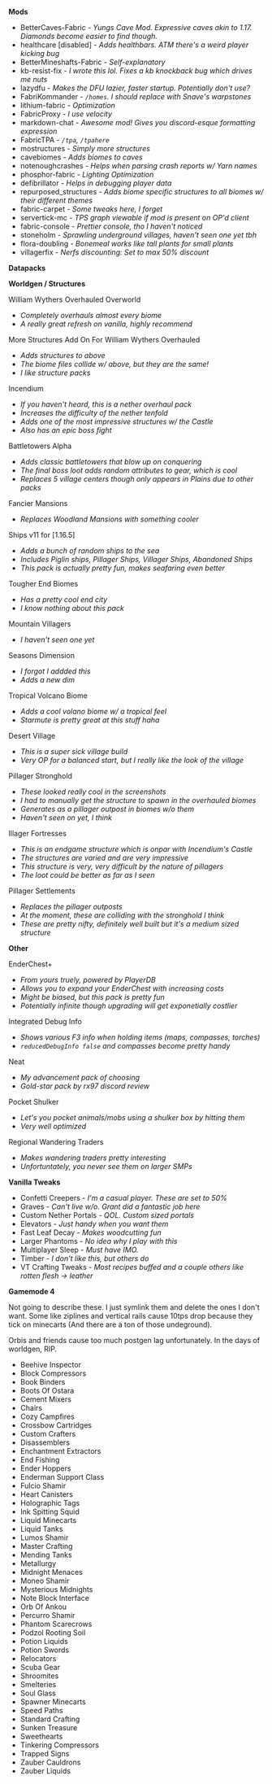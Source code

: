 **Mods**
* BetterCaves-Fabric - *Yungs Cave Mod. Expressive caves akin to 1.17. Diamonds become easier to find though.*
* healthcare [disabled] - *Adds healthbars. ATM there's a weird player kicking bug*
* BetterMineshafts-Fabric - *Self-explanatory*
* kb-resist-fix - *I wrote this lol. Fixes a kb knockback bug which drives me nuts*
* lazydfu - *Makes the DFU lazier, faster startup. Potentially don't use?*
* FabriKommander - *`/homes`. I should replace with Snave's warpstones*
* lithium-fabric - *Optimization*
* FabricProxy - *I use velocity*
* markdown-chat - *Awesome mod! Gives you discord-esque formatting expression*
* FabricTPA - *`/tpa`, `/tpahere`*
* mostructures - *Simply more structures*
* cavebiomes - *Adds biomes to caves*
* notenoughcrashes - *Helps when parsing crash reports w/ Yarn names*
* phosphor-fabric - *Lighting Optimization*
* defibrillator - *Helps in debugging player data*
* repurposed_structures - *Adds biome specific structures to all biomes w/ their different themes*
* fabric-carpet - *Some tweaks here, I forget*
* servertick-mc - *TPS graph viewable if mod is present on OP'd client*
* fabric-console - *Prettier console, tho I haven't noticed*
* stoneholm - *Sprawling underground villages, haven't seen one yet tbh*
* flora-doubling - *Bonemeal works like tall plants for small plants*
* villagerfix - *Nerfs discounting: Set to max 50% discount*

**Datapacks**

**Worldgen / Structures**

William Wythers Overhauled Overworld
* *Completely overhauls almost every biome*
* *A really great refresh on vanilla, highly recommend*

More Structures Add On For William Wythers Overhauled
* *Adds structures to above*
* *The biome files collide w/ above, but they are the same!*
* *I like structure packs*

Incendium
* *If you haven't heard, this is a nether overhaul pack*
* *Increases the difficulty of the nether tenfold*
* *Adds one of the most impressive structures w/ the Castle*
* *Also has an epic boss fight*

Battletowers Alpha
* *Adds classic battletowers that blow up on conquering*
* *The final boss loot adds random attributes to gear, which is cool*
* *Replaces 5 village centers though only appears in Plains due to other packs*

Fancier Mansions
* *Replaces Woodland Mansions with something cooler*

Ships v11 for [1.16.5]
* *Adds a bunch of random ships to the sea*
* *Includes Piglin ships, Pillager Ships, Villager Ships, Abandoned Ships*
* *This pack is actually pretty fun, makes seafaring even better*

Tougher End Biomes
* *Has a pretty cool end city*
* *I know nothing about this pack*

Mountain Villagers
* *I haven't seen one yet*

Seasons Dimension
* *I forgot I addded this*
* *Adds a new dim*

Tropical Volcano Biome
* *Adds a cool volano biome w/ a tropical feel*
* *Starmute is pretty great at this stuff haha*

Desert Village
* *This is a super sick village build*
* *Very OP for a balanced start, but I really like the look of the village*

Pillager Stronghold
* *These looked really cool in the screenshots*
* *I had to manually get the structure to spawn in the overhauled biomes*
* *Generates as a pillager outpost in biomes w/o them*
* *Haven't seen on yet, I think*

Illager Fortresses
* *This is an endgame structure which is onpar with Incendium's Castle*
* *The structures are varied and are very impressive*
* *This structure is very, very difficult by the nature of pillagers*
* *The loot could be better as far as I seen*

Pillager Settlements
* *Replaces the pillager outposts*
* *At the moment, these are colliding with the stronghold I think*
* *These are pretty nifty, definitely well built but it's a medium sized structure*


**Other**

EnderChest+
* *From yours truely, powered by PlayerDB*
* *Allows you to expand your EnderChest with increasing costs*
* *Might be biased, but this pack is pretty fun*
* *Potentially infinite though upgrading will get exponetially costlier*

Integrated Debug Info
* *Shows various F3 info when holding items (maps, compasses, torches)*
* *`reducedDebugInfo false` and compasses become pretty handy*

Neat
* *My advancement pack of choosing*
* *Gold-star pack by rx97 discord review*

Pocket Shulker
* *Let's you pocket animals/mobs using a shulker box by hitting them*
* *Very well optimized*

Regional Wandering Traders
* *Makes wandering traders pretty interesting*
* *Unfortuntately, you never see them on larger SMPs*


**Vanilla Tweaks**

* Confetti Creepers - *I'm a casual player. These are set to 50%*
* Graves - *Can't live w/o. Grant did a fantastic job here*
* Custom Nether Portals - *QOL. Custom sized portals*
* Elevators - *Just handy when you want them*
* Fast Leaf Decay - *Makes woodcutting fun*
* Larger Phantoms - *No idea why I play with this*
* Multiplayer Sleep - *Must have IMO.*
* Timber - *I don't like this, but others do*
* VT Crafting Tweaks - *Most recipes buffed and a couple others like rotten flesh -> leather*

**Gamemode 4**

Not going to describe these. I just symlink them and delete the ones I don't want. Some like ziplines and vertical rails cause 10tps drop because they tick on minecarts (And there are a ton of those undeground).

Orbis and friends cause too much postgen lag unfortunately. In the days of worldgen, RIP.

* Beehive Inspector
* Block Compressors
* Book Binders
* Boots Of Ostara
* Cement Mixers
* Chairs
* Cozy Campfires
* Crossbow Cartridges
* Custom Crafters
* Disassemblers
* Enchantment Extractors
* End Fishing
* Ender Hoppers
* Enderman Support Class
* Fulcio Shamir
* Heart Canisters
* Holographic Tags
* Ink Spitting Squid
* Liquid Minecarts
* Liquid Tanks
* Lumos Shamir
* Master Crafting
* Mending Tanks
* Metallurgy
* Midnight Menaces
* Moneo Shamir
* Mysterious Midnights
* Note Block Interface
* Orb Of Ankou
* Percurro Shamir
* Phantom Scarecrows
* Podzol Rooting Soil
* Potion Liquids
* Potion Swords
* Relocators
* Scuba Gear
* Shroomites
* Smelteries
* Soul Glass
* Spawner Minecarts
* Speed Paths
* Standard Crafting
* Sunken Treasure
* Sweethearts
* Tinkering Compressors
* Trapped Signs
* Zauber Cauldrons
* Zauber Liquids
